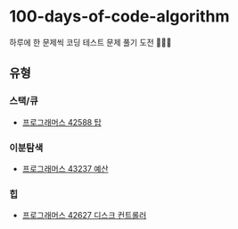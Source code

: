 # 100-days-of-code-algorithm

하루에 한 문제씩 코딩 테스트 문제 풀기 도전 🏃🏻‍♀️

## 유형

### 스택/큐

- [프로그래머스 42588 탑](./day-001/programmers-42588.js)

### 이분탐색

- [프로그래머스 43237 예산](./day-002/programmers-43237.js)

### 힙

- [프로그래머스 42627 디스크 컨트롤러](./day-003/programmers-42627.js)
